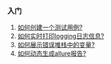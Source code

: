 ### 入门
1. [如何创建一个测试用例?](./docs/CreateTestCase.md)
2. [如何实时打印logging日志信息?](./examples/live_logs/README.md)  
3. [如何展示错误堆栈中的变量?](./examples/showlocals/README.md)  
4. [如何动态生成allure报告?](./examples/dynamic_generate_allure_report/README.md)  
